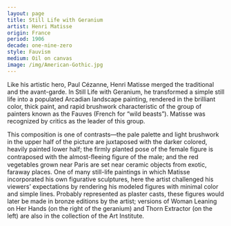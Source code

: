 ```yaml
---
layout: page
title: Still Life with Geranium
artist: Henri Matisse
origin: France
period: 1906
decade: one-nine-zero
style: Fauvism
medium: Oil on canvas
image: /img/American-Gothic.jpg
---
```


Like his artistic hero, Paul Cézanne, Henri Matisse merged the traditional and the avant-garde. In Still Life with Geranium, he transformed a simple still life into a populated Arcadian landscape painting, rendered in the brilliant color, thick paint, and rapid brushwork characteristic of the group of painters known as the Fauves (French for “wild beasts”). Matisse was recognized by critics as the leader of this group.

This composition is one of contrasts—the pale palette and light brushwork in the upper half of the picture are juxtaposed with the darker colored, heavily painted lower half; the firmly planted pose of the female figure is contraposed with the almost-ﬂeeing figure of the male; and the red vegetables grown near Paris are set near ceramic objects from exotic, faraway places. One of many still-life paintings in which Matisse incorporated his own figurative sculptures, here the artist challenged his viewers’ expectations by rendering his modeled figures with minimal color and simple lines. Probably represented as plaster casts, these figures would later be made in bronze editions by the artist; versions of Woman Leaning on Her Hands (on the right of the geranium) and Thorn Extractor (on the left) are also in the collection of the Art Institute.
